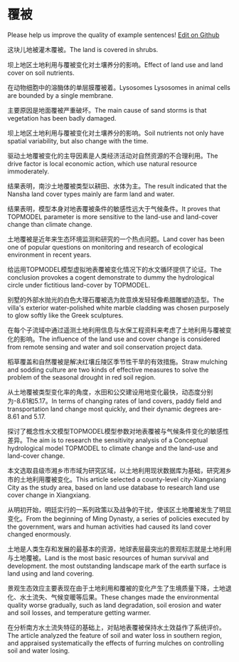 # 覆被

Please help us improve the quality of example sentences! [Edit on Github](https://github.com/jiyushe/jiyu-example-sentence-source/blob/main/chinese/fubei.md)

<p><span class="chinese">这块儿地被灌木覆被。</span><span class="english">The land is covered in shrubs.</span></p>

<p><span class="chinese">坝上地区土地利用与覆被变化对土壤养分的影响。</span><span class="english">Effect of land use and land cover on soil nutrients.</span></p>

<p><span class="chinese">在动物细胞中的溶酶体的单层膜覆被着。</span><span class="english">Lysosomes Lysosomes in animal cells are bounded by a single membrane.</span></p>

<p><span class="chinese">主要原因是地面覆被严重破坏。</span><span class="english">The main cause of sand storms is that vegetation has been badly damaged.</span></p>

<p><span class="chinese">坝上地区土地利用与覆被变化对土壤养分的影响。</span><span class="english">Soil nutrients not only have spatial variability, but also change with the time.</span></p>

<p><span class="chinese">驱动土地覆被变化的主导因素是人类经济活动对自然资源的不合理利用。</span><span class="english">The drive factor is local economic action, which use natural resource immoderately.</span></p>

<p><span class="chinese">结果表明，南沙土地覆被类型以耕田、水体为主。</span><span class="english">The result indicated that the Nansha land cover types mainly are farm land and water.</span></p>

<p><span class="chinese">结果表明，模型本身对地表覆被条件的敏感性远大于气候条件。</span><span class="english">It proves that TOPMODEL parameter is more sensitive to the land-use and land-cover change than climate change.</span></p>

<p><span class="chinese">土地覆被是近年来生态环境监测和研究的一个热点问题。</span><span class="english">Land cover has been one of popular questions on monitoring and research of ecological environment in recent years.</span></p>

<p><span class="chinese">给运用TOPMODEL模型虚拟地表覆被变化情况下的水文循环提供了论证。</span><span class="english">The conclusion provokes a cogent demonstrate to dummy the hydrological circle under fictitious land-cover by TOPMODEL.</span></p>

<p><span class="chinese">别墅的外部水抛光的白色大理石覆被选为故意焕发轻轻像希腊雕塑的造型。</span><span class="english">The villa's exterior water-polished white marble cladding was chosen purposely to glow softly like the Greek sculptures.</span></p>

<p><span class="chinese">在每个子流域中通过遥测土地利用信息与水保工程资料来考虑了土地利用与覆被变化的影响。</span><span class="english">The influence of the land use and cover change is considered from remote sensing and water and soil conservation project data.</span></p>

<p><span class="chinese">稻草覆盖和自然覆被是解决红壤丘陵区季节性干旱的有效措施。</span><span class="english">Straw mulching and sodding culture are two kinds of effective measures to solve the problem of the seasonal drought in red soil region.</span></p>

<p><span class="chinese">从土地覆被类型变化率的角度，水田和公交建设用地变化最快，动态度分别为-8.61和5.17。</span><span class="english">In terms of changing rates of land covers, paddy field and transportation land change most quickly, and their dynamic degrees are-8.61 and 5.17.</span></p>

<p><span class="chinese">探讨了概念性水文模型TOPMODEL模型参数对地表覆被与气候条件变化的敏感性差异。</span><span class="english">The aim is to research the sensitivity analysis of a Conceptual hydrological model TOPMODEL to climate change and the land-use and land-cover change.</span></p>

<p><span class="chinese">本文选取县级市湘乡市市域为研究区域，以土地利用现状数据库为基础，研究湘乡市的土地利用覆被变化。</span><span class="english">This article selected a county-level city-Xiangxiang City as the study area, based on land use database to research land use cover change in Xiangxiang.</span></p>

<p><span class="chinese">从明初开始，明廷实行的一系列政策以及战争的干扰，使该区土地覆被发生了明显变化。</span><span class="english">From the beginning of Ming Dynasty, a series of policies executed by the government, wars and human activities had caused its land cover changed enormously.</span></p>

<p><span class="chinese">土地是人类生存和发展的最基本的资源，地球表层最突出的景观标志就是土地利用与土地覆被。</span><span class="english">Land is the most basic resources of human survival and development. the most outstanding landscape mark of the earth surface is land using and land covering.</span></p>

<p><span class="chinese">景观生态效应主要表现在由于土地利用和覆被的变化产生了生境质量下降，土地退化、水土流失、气候变暖等后果。</span><span class="english">These changes made the environmental quality worse gradually, such as land degradation, soil erosion and water and soil losses, and temperature getting warmer.</span></p>

<p><span class="chinese">在分析南方水土流失特征的基础上，对贴地表覆被保持水土效益作了系统评价。</span><span class="english">The article analyzed the feature of soil and water loss in southern region, and appraised systematically the effects of furring mulches on controlling soil and water losing.</span></p>

